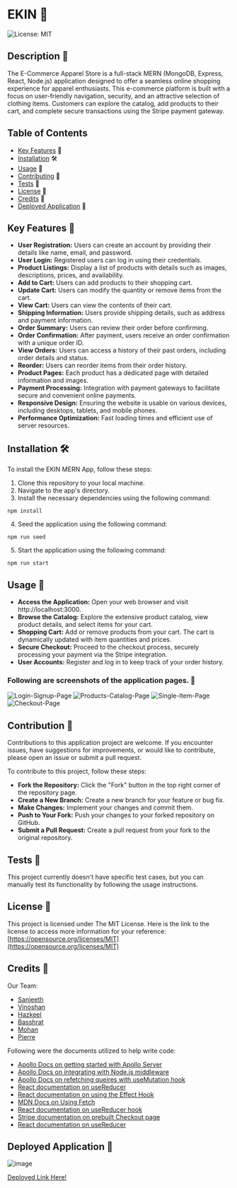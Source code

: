 # EKIN 📝

![License: MIT](https://img.shields.io/badge/License-MIT-yellow.svg)

## Description 📄

The E-Commerce Apparel Store is a full-stack MERN (MongoDB, Express, React, Node.js) application designed to offer a seamless online shopping experience for apparel enthusiasts. This e-commerce platform is built with a focus on user-friendly navigation, security, and an attractive selection of clothing items. Customers can explore the catalog, add products to their cart, and complete secure transactions using the Stripe payment gateway.

## Table of Contents

- [Key Features](#features) 🔑
- [Installation](#installation) 🛠️
- [Usage](#usage) 📘
- [Contributing](#contributing) 🤝
- [Tests](#tests) 🧪
- [License](#license) 📜
- [Credits](#credits) 🙏
- [Deployed Application](#link) 🚀

## <a name="features"></a>Key Features 🔑

- **User Registration:** Users can create an account by providing their details like name, email, and password.
- **User Login:** Registered users can log in using their credentials.
- **Product Listings:** Display a list of products with details such as images, descriptions, prices, and availability.
- **Add to Cart:** Users can add products to their shopping cart.
- **Update Cart:** Users can modify the quantity or remove items from the cart.
- **View Cart:** Users can view the contents of their cart.
- **Shipping Information:** Users provide shipping details, such as address and payment information.
- **Order Summary:** Users can review their order before confirming.
- **Order Confirmation:** After payment, users receive an order confirmation with a unique order ID.
- **View Orders:** Users can access a history of their past orders, including order details and status.
- **Reorder:** Users can reorder items from their order history.
- **Product Pages:** Each product has a dedicated page with detailed information and images.
- **Payment Processing:** Integration with payment gateways to facilitate secure and convenient online payments.
- **Responsive Design:** Ensuring the website is usable on various devices, including desktops, tablets, and mobile phones.
- **Performance Optimization:** Fast loading times and efficient use of server resources.

## <a name="installation"></a>Installation 🛠️

To install the EKIN MERN App, follow these steps:

1. Clone this repository to your local machine.
2. Navigate to the app's directory.
3. Install the necessary dependencies using the following command:

```
npm install
```

4. Seed the application using the following command:

```
npm run seed
```

5. Start the application using the following command:

```
npm run start
```

## <a name="usage"></a>Usage 📘

- **Access the Application:** Open your web browser and visit http://localhost:3000.
- **Browse the Catalog:** Explore the extensive product catalog, view product details, and select items for your cart.
- **Shopping Cart:** Add or remove products from your cart. The cart is dynamically updated with item quantities and prices.
- **Secure Checkout:** Proceed to the checkout process, securely processing your payment via the Stripe integration.
- **User Accounts:** Register and log in to keep track of your order history.

### Following are screenshots of the application pages. 🎥

![Login-Signup-Page]()
![Products-Catalog-Page]()
![Single-Item-Page]()
![Checkout-Page]()

## <a name="contributing"></a>Contribution 🤝

Contributions to this application project are welcome. If you encounter issues, have suggestions for improvements, or would like to contribute, please open an issue or submit a pull request.

To contribute to this project, follow these steps:

- **Fork the Repository:** Click the "Fork" button in the top right corner of the repository page.
- **Create a New Branch:** Create a new branch for your feature or bug fix.
- **Make Changes:** Implement your changes and commit them.
- **Push to Your Fork:** Push your changes to your forked repository on GitHub.
- **Submit a Pull Request:** Create a pull request from your fork to the original repository.

## <a name="tests"></a>Tests 🧪

This project currently doesn't have specific test cases, but you can manually test its functionality by following the usage instructions.

## <a name="license"></a>License 📜

This project is licensed under The MIT License. Here is the link to the license to access more information for your reference: [https://opensource.org/licenses/MIT](https://opensource.org/licenses/MIT)

## <a name="credits"></a>Credits 🙏

Our Team:
- [Sanjeeth](https://github.com/SanjeethTharmarajah)
- [Vinoshan](https://github.com/Vinoshan)
- [Hazkeel](https://github.com/hazkeel27)
- [Basshrat](https://github.com/Bashrat-Chowdhury)
- [Mohan](https://github.com/mohanbeckford)
- [Pierre](https://github.com/2023inception)

Following were the documents utilized to help write code:

- [Apollo Docs on getting started with Apollo Server](https://www.apollographql.com/docs/apollo-server/getting-started)
- [Apollo Docs on integrating with Node.js middleware](https://www.apollographql.com/docs/apollo-server/integrations/building-integrations)
- [Apollo Docs on refetching queires with useMutation hook](https://www.apollographql.com/docs/react/data/mutations/#refetching-queries)
- [React documentation on useReducer](https://react.dev/reference/react/useReducer)
- [React documentation on using the Effect Hook](https://react.dev/reference/react/useEffect)
- [MDN Docs on Using Fetch](https://developer.mozilla.org/en-US/docs/Web/API/Fetch_API/Using_Fetch)
- [React documentation on useReducer hook](https://react.dev/reference/react/useReducer)
- [Stripe documentation on prebuilt Checkout page](https://stripe.com/docs/checkout/integration-builder)
- [React documentation on useReducer](https://react.dev/reference/react/useReducer)

## <a name="link"></a>Deployed Application 🚀

![image](https://github.com/SanjeethTharmarajah/ekin/assets/130941252/521607f0-eae8-45c0-92e2-bdf341e30d94)


[Deployed Link Here!](https://ekin555-79280edfc4bf.herokuapp.com/)
